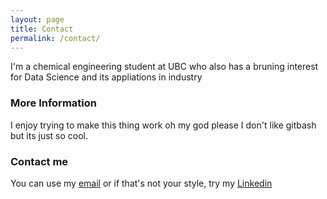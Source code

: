 ```yaml
---
layout: page
title: Contact
permalink: /contact/
---
```


I'm a chemical engineering student at UBC who also has a bruning interest for Data Science and its appliations in industry

### More Information

I enjoy trying to make this thing work oh my god please I don't like gitbash but its just so cool. 

### Contact me

You can use my [email](mailto:musarasheed608@gmail.com) or if that's not your style, try my [Linkedin](https://www.linkedin.com/in/musarasheed/)